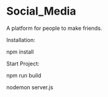 # Social_Media
A platform for people to make friends.


Installation:

npm install


Start Project:

npm run build

nodemon server.js
